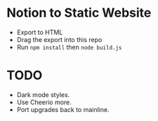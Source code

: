 # Notion to Static Website

- Export to HTML
- Drag the export into this repo
- Run `npm install` then `node build.js`

# TODO

- Dark mode styles.
- Use Cheerio more.
- Port upgrades back to mainline.
